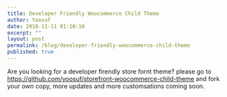 ```yaml
---
title: Developer Friendly Woocommerce Child Theme
author: Yoosuf
date: 2018-11-11 01:10:10
excerpt: ""
layout: post
permalink: /blog/developer-friendly-woocommerce-child-theme
published: true
---
```


Are you looking for a developer firendly store fornt theme? please go to https://github.com/yoosuf/storefront-woocommerce-child-theme and fork your own copy, more updates and more customsations coming soon.
